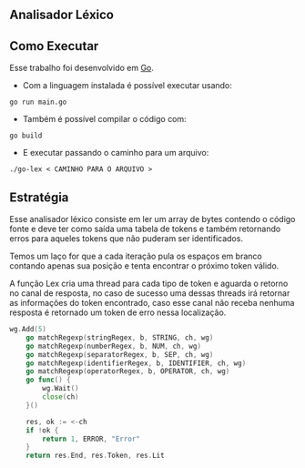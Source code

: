 ## Analisador Léxico

## Como Executar

Esse trabalho foi desenvolvido em [Go](https://go.dev/).

- Com a linguagem instalada é possível executar usando:
```
go run main.go
```

- Também é possível compilar o código com:
```
go build
```

- E executar passando o caminho para um arquivo:
```
./go-lex < CAMINHO PARA O ARQUIVO >
```

## Estratégia

Esse analisador léxico consiste em ler um array de bytes contendo o código fonte e deve ter como saída uma tabela de tokens e também retornando erros para aqueles tokens que não puderam ser identificados.

Temos um laço for que a cada iteração pula os espaços em branco contando apenas sua posição e tenta encontrar o próximo token válido.

A função Lex cria uma thread para cada tipo de token e aguarda o retorno no canal de resposta, no caso de sucesso uma dessas threads irá retornar as informações do token encontrado, caso esse canal não receba nenhuma resposta é retornado um token de erro nessa localização.
```go
wg.Add(5)
	go matchRegexp(stringRegex, b, STRING, ch, wg)
	go matchRegexp(numberRegex, b, NUM, ch, wg)
	go matchRegexp(separatorRegex, b, SEP, ch, wg)
	go matchRegexp(identifierRegex, b, IDENTIFIER, ch, wg)
	go matchRegexp(operatorRegex, b, OPERATOR, ch, wg)
	go func() {
		wg.Wait()
		close(ch)
	}()

	res, ok := <-ch
	if !ok {
		return 1, ERROR, "Error"
	}
	return res.End, res.Token, res.Lit
``` 

